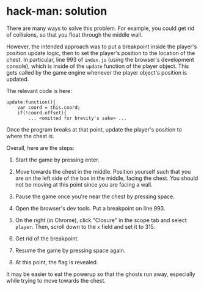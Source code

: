 # hack-man: solution

There are many ways to solve this problem. For example, you could get rid of collisions, so that you float through the middle wall.

However, the intended approach was to put a breakpoint inside the player's position update logic, then to set the player's position to the location of the chest. In particular, line 993 of `index.js` (using the browser's development console), which is inside of the `update` function of the player object. This gets called by the game engine whenever the player object's position is updated.

The relevant code is here:
```
update:function(){
    var coord = this.coord;
    if(!coord.offset){
        ... <omitted for brevity's sake> ...
```

Once the program breaks at that point, update the player's position to where the chest is.

Overall, here are the steps:

1. Start the game by pressing enter.

2. Move towards the chest in the middle. Position yourself such that you are on the left side of the box in the middle, facing the chest. You should not be moving at this point since you are facing a wall.

3. Pause the game once you're near the chest by pressing space.

4. Open the browser's dev tools. Put a breakpoint on line 993.

5. On the right (in Chrome), click "Closure" in the scope tab and select `player`. Then, scroll down to the `x` field and set it to 315.

6. Get rid of the breakpoint.

7. Resume the game by pressing space again.

8. At this point, the flag is revealed.

It may be easier to eat the powerup so that the ghosts run away, especially while trying to move towards the chest.
